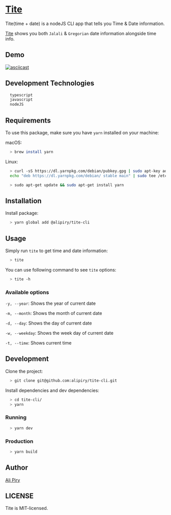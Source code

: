 # [Tite](https://github.com/alipiry/tite-cli)
Tite(time + date) is a nodeJS CLI app that tells you Time & Date information.

[Tite](https://github.com/alipiry/tite-cli) shows you both `Jalali` & `Gregorian` date information alongside time info.

## Demo

[![asciicast](https://asciinema.org/a/226655.svg)](https://asciinema.org/a/226655)

## Development Technologies

```bash
  typescript
  javascript
  nodeJS
```
## Requirements

To use this package, make sure you have `yarn` installed on your machine:

macOS:
```bash
  > brew install yarn
```
Linux:
```bash
  > curl -sS https://dl.yarnpkg.com/debian/pubkey.gpg | sudo apt-key add -
  echo "deb https://dl.yarnpkg.com/debian/ stable main" | sudo tee /etc/apt/sources.list.d/yarn.list
```
```bash
  > sudo apt-get update && sudo apt-get install yarn
```

## Installation

Install package:
```bash
  > yarn global add @alipiry/tite-cli
```

## Usage

Simply run `tite` to get time and date information:
```bash
  > tite
```
You can use following command to see `tite` options:
```bash
  > tite -h
```
### Available options

`-y, --year`: Shows the year of current date

`-m, --month`: Shows the month of current date

`-d, --day`: Shows the day of current date

`-w, --weekday`: Shows the week day of current date

`-t, --time`: Shows current time

## Development 

Clone the project:
```bash
  > git clone git@github.com:alipiry/tite-cli.git
```

Install dependencies and dev dependencies:
```bash
  > cd tite-cli/
  > yarn
```
### Running

```bash
  > yarn dev
```

### Production

```bash
  > yarn build
```

## Author

[Ali Piry](https://github.com/alipiry)

## LICENSE

Tite is MIT-licensed.
